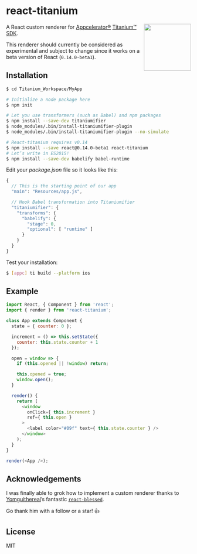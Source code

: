 react-titanium
==============

<img
  align="right" width="128" height="128"
  src="https://raw.githubusercontent.com/yuchi/react-titanium/master/logo.png">

A React custom renderer for [Appcelerator®][appc] [Titanium™ SDK][tisdk].

[appc]: https://www.appcelerator.com/
[tisdk]: http://www.appcelerator.org/#titanium

This renderer should currently be considered as experimental and subject to
change since it works on a beta version of React (`0.14.0-beta1`).

Installation
------------

```bash
$ cd Titanium_Workspace/MyApp

# Initialize a node package here
$ npm init

# Let you use transformers (such as Babel) and npm packages
$ npm install --save-dev titaniumifier
$ node_modules/.bin/install-titaniumifier-plugin
$ node_modules/.bin/install-titaniumifier-plugin --no-simulate

# React-titanium requires v0.14
$ npm install --save react@0.14.0-beta1 react-titanium
# Let’s write in ES2015!
$ npm install --save-dev babelify babel-runtime
```

Edit your *package.json* file so it looks like this:

```js
{
  // This is the starting point of our app
  "main": "Resources/app.js",

  // Hook Babel transformation into Titaniumifier
  "titaniumifier": {
    "transforms": {
      "babelify": {
        "stage": 0,
        "optional": [ "runtime" ]
      }
    }
  }
}
```

Test your installation:

```bash
$ [appc] ti build --platform ios
```

Example
-------

```js
import React, { Component } from 'react';
import { render } from 'react-titanium';

class App extends Component {
  state = { counter: 0 };

  increment = () => this.setState({
    counter: this.state.counter + 1
  });

  open = window => {
    if (this.opened || !window) return;

    this.opened = true;
    window.open();
  }

  render() {
    return (
      <window
        onClick={ this.increment }
        ref={ this.open }
      >
        <label color="#09f" text={ this.state.counter } />
      </window>
    );
  }
}

render(<App />);
```

Acknowledgements
----------------

I was finally able to grok how to implement a custom renderer thanks to
[Yomguithereal][Yomguithereal]’s fantastic [`react-blessed`](react-blessed).

Go thank him with a follow or a star! :+1:

[Yomguithereal]: https://github.com/Yomguithereal
[react-blessed]: https://github.com/Yomguithereal/react-blessed

License
-------

MIT
